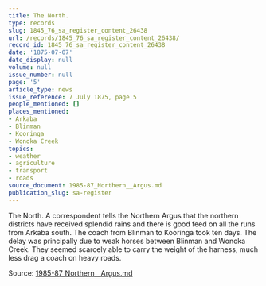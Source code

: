```yaml
---
title: The North.
type: records
slug: 1845_76_sa_register_content_26438
url: /records/1845_76_sa_register_content_26438/
record_id: 1845_76_sa_register_content_26438
date: '1875-07-07'
date_display: null
volume: null
issue_number: null
page: '5'
article_type: news
issue_reference: 7 July 1875, page 5
people_mentioned: []
places_mentioned:
- Arkaba
- Blinman
- Kooringa
- Wonoka Creek
topics:
- weather
- agriculture
- transport
- roads
source_document: 1985-87_Northern__Argus.md
publication_slug: sa-register
---
```


The North.  A correspondent tells the Northern Argus that the northern districts have received splendid rains and there is good feed on all the runs from Arkaba south.  The coach from Blinman to Kooringa took ten days.  The delay was principally due to weak horses between Blinman and Wonoka Creek.  They seemed scarcely able to carry the weight of the harness, much less drag a coach on heavy roads.

Source: [1985-87_Northern__Argus.md](/downloads/markdown/1985-87_Northern__Argus.md)
